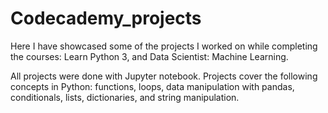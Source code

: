 # Codecademy_projects
Here I have showcased some of the projects I worked on while completing the courses: Learn Python 3, and Data Scientist: Machine Learning.

All projects were done with Jupyter notebook. Projects cover the following concepts in Python: functions, loops, data manipulation with pandas, conditionals, lists, dictionaries, and string manipulation.
